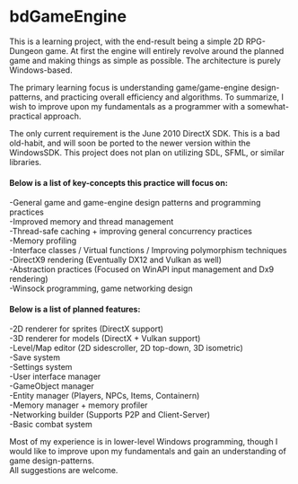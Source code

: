 # bdGameEngine
This is a learning project, with the end-result being a simple 2D RPG-Dungeon game.
At first the engine will entirely revolve around the planned game and making things as simple as possible.
The architecture is purely Windows-based.

The primary learning focus is understanding game/game-engine design-patterns, and practicing overall efficiency and algorithms.
To summarize, I wish to improve upon my fundamentals as a programmer with a somewhat-practical approach.

The only current requirement is the June 2010 DirectX SDK.
This is a bad old-habit, and will soon be ported to the newer version within the WindowsSDK.
This project does not plan on utilizing SDL, SFML, or similar libraries.  

#### Below is a list of key-concepts this practice will focus on:  
-General game and game-engine design patterns and programming practices  
-Improved memory and thread management  
-Thread-safe caching + improving general concurrency practices  
-Memory profiling  
-Interface classes / Virtual functions / Improving polymorphism techniques  
-DirectX9 rendering (Eventually DX12 and Vulkan as well)  
-Abstraction practices (Focused on WinAPI input management and Dx9 rendering)  
-Winsock programming, game networking design  
  
#### Below is a list of planned features:  
-2D renderer for sprites (DirectX support)  
-3D renderer for models (DirectX + Vulkan support)  
-Level/Map editor (2D sidescroller, 2D top-down, 3D isometric)  
-Save system  
-Settings system  
-User interface manager  
-GameObject manager  
-Entity manager (Players, NPCs, Items, Containern)  
-Memory manager + memory profiler  
-Networking builder (Supports P2P and Client-Server)  
-Basic combat system  

Most of my experience is in lower-level Windows programming, though I would like to improve upon my fundamentals and gain an understanding of game design-patterns.  
All suggestions are welcome.  
